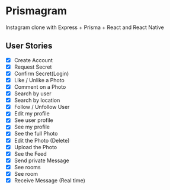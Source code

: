 # Prismagram

Instagram clone with Express + Prisma + React and React Native

## User Stories

- [x] Create Account
- [x] Request Secret
- [x] Confirm Secret(Login)
- [x] Like / Unlike a Photo
- [x] Comment on a Photo
- [x] Search by user
- [x] Search by location
- [x] Follow / Unfollow User
- [x] Edit my profile
- [x] See user profile
- [x] See my profile
- [x] See the full Photo
- [x] Edit the Photo (Delete)
- [x] Upload the Photo
- [x] See the Feed
- [x] Send private Message
- [x] See rooms
- [x] See room
- [x] Receive Message (Real time)
